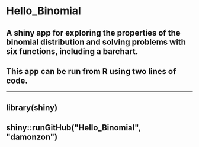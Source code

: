 # Hello_Binomial
## A shiny app for exploring the properties of the binomial distribution and solving problems with six functions, including a barchart.
## This app can be run from R using two lines of code.
----------------------------------------------------
## library(shiny)
## shiny::runGitHub("Hello_Binomial", "damonzon")

